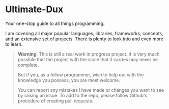 # Ultimate-Dux

Your one-stop guide to all things programming.

I am covering all major popular languages, libraries, frameworks, concepts, and an extensive set of projects. There is plenty to look into and even more to learn.

> **Warning**: This is still a real work in progress project. It is very much possible that the project with the scale that it carries may never be complete.
>
> But if you, as a fellow programmer, wish to help out with the knowledge you possess, you are most welcome.
>
> You can report any mistakes I have made or changes you want to see by raising an issue. To add to the repo, please follow Github's procedure of creating pull requests.